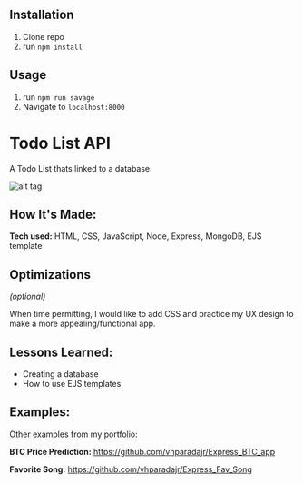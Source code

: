 ## Installation

1. Clone repo
2. run `npm install`

## Usage

1. run `npm run savage`
2. Navigate to `localhost:8000`

# Todo List API
A Todo List thats linked to a database. 


![alt tag](https://i.imgur.com/V9s70R4.png)

## How It's Made:

**Tech used:** HTML, CSS, JavaScript, Node, Express, MongoDB, EJS template


## Optimizations
*(optional)*

When time permitting, I would like to add CSS and practice my UX design to make a more appealing/functional app. 

## Lessons Learned:
- Creating a database
- How to use EJS templates

## Examples:
Other examples from my portfolio:

**BTC Price Prediction:** https://github.com/vhparadajr/Express_BTC_app

**Favorite Song:** https://github.com/vhparadajr/Express_Fav_Song

